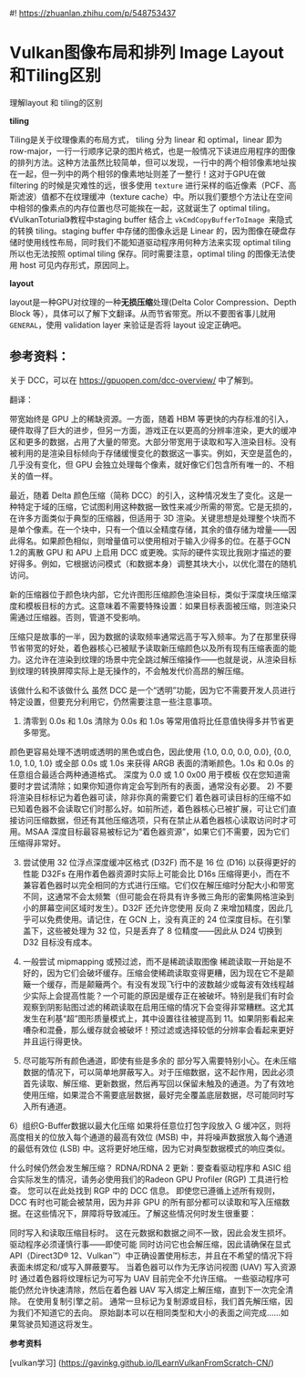 #! https://zhuanlan.zhihu.com/p/548753437
# Vulkan图像布局和排列 Image Layout和Tiling区别

理解layout 和 tiling的区别

**tiling**

Tiling是关于纹理像素的布局方式， tiling 分为 linear 和 optimal，linear 即为 row-major，一行一行顺序记录的图片格式，也是一般情况下读进应用程序的图像的排列方法。这种方法虽然比较简单，但可以发现，一行中的两个相邻像素地址挨在一起，但一列中的两个相邻的像素地址则差了一整行！这对于GPU在做 filtering 的时候是灾难性的远，很多使用 `texture` 进行采样的临近像素（PCF、高斯滤波）值都不在纹理缓冲（texture cache）中。所以我们要想个方法让在空间中相邻的像素点的内存位置也尽可能挨在一起，这就诞生了 optimal tiling。《VulkanToturial》教程中staging buffer 结合上 `vkCmdCopyBufferToImage `来隐式的转换 tiling。staging buffer 中存储的图像永远是 Linear 的，因为图像在硬盘存储时使用线性布局，同时我们不能知道驱动程序用何种方法来实现 optimal tiling 所以也无法按照 optimal tiling 保存。同时需要注意，optimal tiling 的图像无法使用 host 可见内存形式，原因同上。

**layout**

layout是一种GPU对纹理的一种**无损压缩**处理(Delta Color Compression、Depth Block 等），具体可以了解下文翻译。从而节省带宽。所以不要图省事儿就用 `GENERAL`，使用 validation layer 来验证是否将 layout 设定正确吧。


## 参考资料：
关于 DCC，可以在 https://gpuopen.com/dcc-overview/ 中了解到。

翻译：

带宽始终是 GPU 上的稀缺资源。一方面，随着 HBM 等更快的内存标准的引入，硬件取得了巨大的进步，但另一方面，游戏正在以更高的分辨率渲染，更大的缓冲区和更多的数据，占用了大量的带宽。大部分带宽用于读取和写入渲染目标。没有被利用的是渲染目标倾向于存储缓慢变化的数据这一事实。例如，天空是蓝色的，几乎没有变化，但 GPU 会独立处理每个像素，就好像它们包含所有唯一的、不相关的值一样。 

最近，随着 Delta 颜色压缩（简称 DCC）的引入，这种情况发生了变化。这是一种特定于域的压缩，它试图利用这种数据一致性来减少所需的带宽。它是无损的，在许多方面类似于典型的压缩器，但适用于 3D 渲染。关键思想是处理整个块而不是单个像素。在一个块中，只有一个值以全精度存储，其余的值存储为增量——因此得名。如果颜色相似，则增量值可以使用相对于输入少得多的位。在基于GCN 1.2的离散 GPU 和 APU 上启用 DCC 或更晚。实际的硬件实现比我刚才描述的要好得多。例如，它根据访问模式（和数据本身）调整其块大小，以优化潜在的随机访问。

新的压缩器位于颜色块内部，它允许图形压缩颜色渲染目标，类似于深度块压缩深度和模板目标的方式。这意味着不需要特殊设置：如果目标表面被压缩，则渲染只需通过压缩器。否则，管道不受影响。

压缩只是故事的一半，因为数据的读取频率通常远高于写入频率。为了在那里获得节省带宽的好处，着色器核心已被赋予读取新压缩颜色以及所有现有压缩表面的能力。这允许在渲染到纹理的场景中完全跳过解压缩操作——也就是说，从渲染目标到纹理的转换屏障实际上是​​无操作的，不会触发代价高昂的解压缩。

该做什么和不该做什么
虽然 DCC 是一个“透明”功能，因为它不需要开发人员进行特定设置，但要充分利用它，仍然需要注意一些注意事项。

1) 清零到 0.0s 和 1.0s
清除为 0.0s 和 1.0s 等常用值将比任意值快得多并节省更多带宽。

颜色更容易处理不透明或透明的黑色或白色，因此使用 {1.0, 0.0, 0.0, 0.0}, {0.0, 1.0, 1.0, 1.0} 或全部 0.0s 或 1.0s 来获得 ARGB 表面的清晰颜色。1.0s 和 0.0s 的任意组合最适合两种通道格式。
深度为 0.0 或 1.0
0x00 用于模板
仅在您知道需要时才尝试清除；如果你知道你肯定会写到所有的表面，通常没有必要。
2) 不要将渲染目标标记为着色器可读，除非你真的需要它们
着色器可读目标的压缩不如已知着色器不会读取它们时那么好。如前所述，着色器核心已被扩展，可让它们直接访问压缩数据，但还有其他压缩选项，只有在禁止从着色器核心读取访问时才可用。MSAA 深度目标最容易被标记为“着色器资源”，如果它们不需要，因为它们压缩得非常好。

3) 尝试使用 32 位浮点深度缓冲区格式 (D32F) 而不是 16 位 (D16) 以获得更好的性能
D32Fs 在用作着色器资源时实际上可能会比 D16s 压缩得更小，而在不兼容着色器时以完全相同的方式进行压缩。它们仅在解压缩时分配大小和带宽不同，这通常不会太频繁（但可能会在将具有许多微三角形的密集网格渲染到小的屏幕空间区域时发生）。D32F 还允许您使用 反向 Z 来增加精度，因此几乎可以免费使用。请记住，在 GCN 上，没有真正的 24 位深度目标。在引擎盖下，这些被处理为 32 位，只是丢弃了 8 位精度——因此从 D24 切换到 D32 目标没有成本。

4) 一般尝试 mipmapping 或预过滤，而不是稀疏读取图像
稀疏读取一开始是不好的，因为它们会破坏缓存。压缩会使稀疏读取变得更糟，因为现在它不是颠簸一个缓存，而是颠簸两个。有没有发现飞行中的波数越少或每波有效线程越少实际上会提高性能？一个可能的原因是缓存正在被破坏。特别是我们有时会观察到阴影贴图过滤的稀疏读取在启用压缩的情况下会变得非常糟糕。这尤其发生在利基“超”图形质量模式上，其中设置往往被提高到 11。如果阴影看起来嘈杂和混叠，那么缓存就会被破坏！预过滤或选择较低的分辨率会看起来更好并且运行得更快。

5) 尽可能写所有颜色通道，即使有些是多余的
部分写入需要特别小心。在未压缩数据的情况下，可以简单地屏蔽写入。对于压缩数据，这不起作用，因此必须首先读取、解压缩、更新数据，然后再写回以保留未触及的通道。为了有效地使用压缩，如果混合不需要底层数据，最好完全覆盖底层数据，尽可能同时写入所有通道。

6）组织G-Buffer数据以最大化压缩
如果将任意位打包字段放入 G 缓冲区，则将高度相关的位放入每个通道的最高有效位 (MSB) 中，并将噪声数据放入每个通道的最低有效位 (LSB) 中。这将更好地压缩，因为它对典型数据模式的响应类似。

什么时候仍然会发生解压缩？
RDNA/RDNA 2 更新：要查看驱动程序和 ASIC 组合实际发生的情况，请务必使用我们的Radeon GPU Profiler (RGP) 工具进行检查。
您可以在此处找到 RGP 中的 DCC 信息。
 即使您已遵循上述所有规则，DCC 有时也可能会被禁用，因为并非 GPU 的所有部分都可以读取和写入压缩数据。在这些情况下，屏障将导致减压。了解这些情况何时发生很重要：

同时写入和读取压缩目标时。
这在元数据和数据之间不一致，因此会发生损坏。
驱动程序必须谨慎行事——即使可能 同时访问它也会解压缩，因此请确保在显式 API（Direct3D® 12、Vulkan™）中正确设置使用标志，并且在不希望的情况下将表面未绑定和/或写入屏蔽要写。
当着色器可以作为无序访问视图 (UAV) 写入资源时
通过着色器将纹理标记为可写为 UAV 目前完全不允许压缩。
一些驱动程序可能仍然允许快速清除，然后在着色器 UAV 写入绑定上解压缩，直到下一次完全清除。
在使用复制引擎之前。
通常一旦标记为复制源或目标，我们首先解压缩，因为我们不知道它的去向。
原始副本可以在相同类型和大小的表面之间完成……如果驾驶员知道这将发生。


**参考资料**

[vulkan学习] (https://gavinkg.github.io/ILearnVulkanFromScratch-CN/)